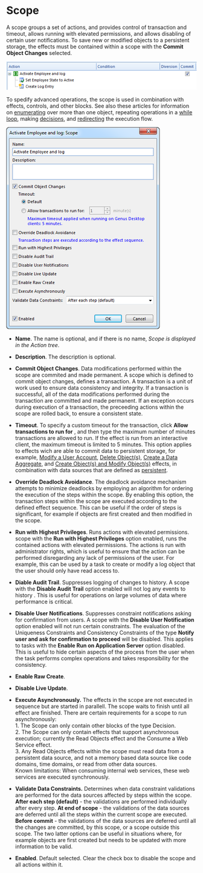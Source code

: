 # Scope

A scope groups a set of actions, and provides control of transaction and timeout, allows running with elevated permissions, and allows disabling of certain user notifications. To save new or modified objects to a persistent storage, the effects must be contained within a scope with the **Commit Object Changes** selected.

![ID46092F37FE67410C.png](media/ID46092F37FE67410C.png)

To spedify advanced operations, the scope is used in combination with effects, controls, and other blocks. See also these articles for information on [enumerating](enumerator.md) over more than one object, repeating operations in a [while loop](while-loop.md), making [decisions](decision.md), and [redirecting](../controls/redirect-execution.md) the execution flow.

![ID49E17C0B99C44F0D.png](media/ID49E17C0B99C44F0D.png)

*   **Name**. The name is optional, and if there is no name, *Scope is displayed in the Action tree*.
*   **Description**. The description is optional.
*   **Commit Object Changes**. Data modifications performed within the scope are commited and made permanent. A scope which is defined to commit object changes, defines a transaction. A transaction is a unit of work used to ensure data consistency and integrity. If a transaction is successful, all of the data modifications performed during the transaction are committed and made permanent. If an exception occurs during execution of a transaction, the preceeding actions within the scope are rolled back, to ensure a consistent state.
*   **Timeout**.  To specify a custom timeout for the transaction, click **Allow transactions to run for** , and then type the maximum number of minutes transactions are allowed to run. If the effect is run from an interactive client, the maximum timeout is limited to 5 minutes. This option applies to effects wich are able to commit data to persistent storage, for example, [Modify a User Account](../effects/modify-a-user-account.md), [Delete Object(s)](../effects/delete-objects.md), [Create a Data Aggregate](../effects/create-a-data-aggregate.md), and [Create Object(s) and Modify Object(s)](../effects/create-objects-and-modify-objects.md) effects, in combination with data sources that are defined as [persistent](../../data-sources/index.md).
*   **Override Deadlock Avoidance**. The deadlock avoidance mechanism attempts to minimize deadlocks by employing an algorithm for ordering the execution of the steps within the scope. By enabling this option, the transaction steps within the scope are executed according to the defined effect sequence. This can be useful if the order of steps is significant, for example if objects are first created and then modified in the scope.

*   **Run with Highest Privileges**. Runs actions with elevated permissions. scope with the **Run with Highest Privileges** option enabled, runs the contained actions with elevated permissions. The actions is run with administrator rights, which is useful to ensure that the action can be performed disregarding any lack of permissions of the user. For example, this can be used by a task to create or modify a log object that the user should only have read access to.
*   **Diable Audit Trail**. Suppresses logging of changes to history. A scope with the **Disable Audit Trail** option enabled will not log any events to history . This is useful for operations on large volumes of data where performance is critical.
*   **Disable User Notifications**. Suppresses constraint notifications asking for confirmation from users. A scope with the **Disable User Notification** option enabled will not run certain constraints. The evaluation of the Uniqueness Constraints and Consistency Constraints of the type **Notify user and ask for confirmation to proceed** will be disabled. This applies to tasks with the **Enable Run on Application Server** option disabled. This is useful to hide certain aspects of the process from the user when the task performs complex operations and takes responsibility for the consistency.
*   **Enable Raw Create**.
*   **Disable Live Update**.
*   **Execute Asynchronously.** The effects in the scope are not executed in sequence but are started in parallell. The scope waits to finish until all effect are finished. There are certain requirements for a scope to run asynchronously:  
    1\. The Scope can only contain other blocks of the type Decision.  
    2\. The Scope can only contain effects that support asynchronous execution; currently the Read Objects effect and the Consume a Web Service effect.  
    3\. Any Read Objects effects within the scope must read data from a persistent data source, and not a memory based data source like code domains, time domains, or read from other data sources.  
    Known limitations: When consuming internal web services, these web services are executed synchronously.
*   **Validate Data Constraints.** Determines when data constraint validations are performed for the data sources affected by steps within the scope. **After each step (default)** - the validations are performed individually after every step. **At end of scope** - the validations of the data sources are deferred until all the steps within the current scope are executed. **Before commit** - the validations of the data sources are deferred until all the changes are committed, by this scope, or a scope outside this scope. The two latter options can be useful in situations where, for example objects are first created but needs to be updated with more information to be valid.
*   **Enabled**. Default selected. Clear the check box to disable the scope and all actions within it.